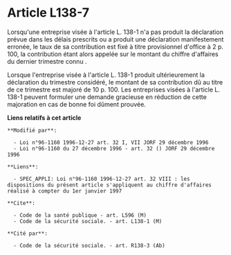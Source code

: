 # Article L138-7

Lorsqu'une entreprise visée à l'article L. 138-1 n'a pas produit la déclaration prévue dans les délais prescrits ou a produit
une déclaration manifestement erronée, le taux de sa contribution est fixé à titre provisionnel d'office à 2 p. 100, la
contribution étant alors appelée sur le montant du chiffre d'affaires du dernier trimestre connu   . 

Lorsque l'entreprise visée à l'article L. 138-1 produit ultérieurement la déclaration du trimestre considéré, le montant de
sa contribution dû au titre de ce trimestre est majoré de 10 p. 100. Les entreprises visées à l'article L. 138-1 peuvent
formuler une demande gracieuse en réduction de cette majoration en cas de bonne foi dûment prouvée.

**Liens relatifs à cet article**

	**Modifié par**:

	  - Loi n°96-1160 1996-12-27 art. 32 I, VII JORF 29 décembre 1996
	  - Loi n°96-1160 du 27 décembre 1996 - art. 32 () JORF 29 décembre 1996

	**Liens**:

	  - SPEC_APPLI: Loi n°96-1160 1996-12-27 art. 32 VIII : les dispositions du présent article s'appliquent au chiffre d'affaires réalisé à compter du 1er janvier 1997

	**Cite**:

	  - Code de la santé publique - art. L596 (M)
	  - Code de la sécurité sociale. - art. L138-1 (M)

	**Cité par**:

	  - Code de la sécurité sociale. - art. R138-3 (Ab)
